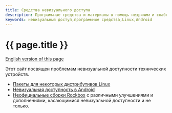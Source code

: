 ```yaml
---
title: Средства невизуального доступа
description: Программные средства и материалы в помощь незрячим и слабовидящим
keywords: невизуальный доступ,программные средства,Linux,Android
---
```


# {{ page.title }}

[English version of this page](index.md)

Этот сайт посвящен проблемам невизуальной доступности технических
устройств.

- [Пакеты для некоторых дистрибутивов Linux](packages/index-ru.md)
- [Невизуальная доступность в Android](android/index-ru.md)
- [Неофициальные сборки Rockbox](rockbox/index-ru.md)
  с различными улучшениями и дополнениями, касающимися невизуальной
  доступности и не только.
